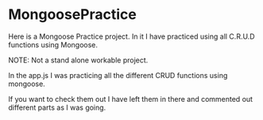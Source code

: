 # MongoosePractice
Here is a Mongoose Practice project. In it I have practiced using all C.R.U.D functions using Mongoose.

NOTE: Not a stand alone workable project.

In the app.js I was practicing all the different CRUD functions using mongoose.

If you want to check them out I have left them in there and commented out different parts as I was going.
